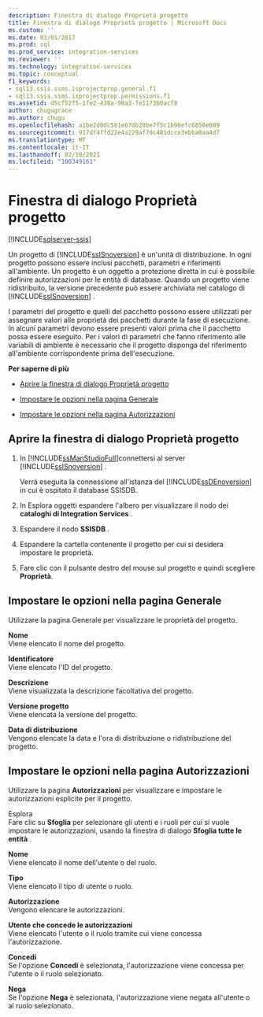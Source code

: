 ```yaml
---
description: Finestra di dialogo Proprietà progetto
title: Finestra di dialogo Proprietà progetto | Microsoft Docs
ms.custom: ''
ms.date: 03/01/2017
ms.prod: sql
ms.prod_service: integration-services
ms.reviewer: ''
ms.technology: integration-services
ms.topic: conceptual
f1_keywords:
- sql13.ssis.ssms.isprojectprop.general.f1
- sql13.ssis.ssms.isprojectprop.permissions.f1
ms.assetid: d5cf52f5-1fe2-438a-98a3-fe117360acf8
author: chugugrace
ms.author: chugu
ms.openlocfilehash: a1be2d0dc581e67db28be7f5c1b96efc6850e609
ms.sourcegitcommit: 917df4ffd22e4a229af7dc481dcce3ebba0aa4d7
ms.translationtype: MT
ms.contentlocale: it-IT
ms.lasthandoff: 02/10/2021
ms.locfileid: "100349161"
---
```

# <a name="project-properties-dialog-box"></a>Finestra di dialogo Proprietà progetto

[!INCLUDE[sqlserver-ssis](../../includes/applies-to-version/sqlserver-ssis.md)]


  Un progetto di [!INCLUDE[ssISnoversion](../../includes/ssisnoversion-md.md)] è un'unità di distribuzione. In ogni progetto possono essere inclusi pacchetti, parametri e riferimenti all'ambiente. Un progetto è un oggetto a protezione diretta in cui è possibile definire autorizzazioni per le entità di database. Quando un progetto viene ridistribuito, la versione precedente può essere archiviata nel catalogo di [!INCLUDE[ssISnoversion](../../includes/ssisnoversion-md.md)] .  
  
 I parametri del progetto e quelli del pacchetto possono essere utilizzati per assegnare valori alle proprietà dei pacchetti durante la fase di esecuzione. In alcuni parametri devono essere presenti valori prima che il pacchetto possa essere eseguito. Per i valori di parametri che fanno riferimento alle variabili di ambiente è necessario che il progetto disponga del riferimento all'ambiente corrispondente prima dell'esecuzione.  
  
 **Per saperne di più**  
  
-   [Aprire la finestra di dialogo Proprietà progetto](#open_dialog)  
  
-   [Impostare le opzioni nella pagina Generale](#general)  
  
-   [Impostare le opzioni nella pagina Autorizzazioni](#permissions)  
  
##  <a name="open-the-project-properties-dialog-box"></a><a name="open_dialog"></a> Aprire la finestra di dialogo Proprietà progetto  
  
1.  In [!INCLUDE[ssManStudioFull](../../includes/ssmanstudiofull-md.md)]connettersi al server [!INCLUDE[ssISnoversion](../../includes/ssisnoversion-md.md)] .  
  
     Verrà eseguita la connessione all'istanza del [!INCLUDE[ssDEnoversion](../../includes/ssdenoversion-md.md)] in cui è ospitato il database SSISDB.  
  
2.  In Esplora oggetti espandere l'albero per visualizzare il nodo dei **cataloghi di Integration Services** .  
  
3.  Espandere il nodo **SSISDB** .  
  
4.  Espandere la cartella contenente il progetto per cui si desidera impostare le proprietà.  
  
5.  Fare clic con il pulsante destro del mouse sul progetto e quindi scegliere **Proprietà**.  
  
##  <a name="set-the-options-on-the-general-page"></a><a name="general"></a> Impostare le opzioni nella pagina Generale  
 Utilizzare la pagina Generale per visualizzare le proprietà del progetto.  
  
 **Nome**  
 Viene elencato il nome del progetto.  
  
 **Identificatore**  
 Viene elencato l'ID del progetto.  
  
 **Descrizione**  
 Viene visualizzata la descrizione facoltativa del progetto.  
  
 **Versione progetto**  
 Viene elencata la versione del progetto.  
  
 **Data di distribuzione**  
 Vengono elencate la data e l'ora di distribuzione o ridistribuzione del progetto.  
  
##  <a name="set-the-options-on-the-permissions-page"></a><a name="permissions"></a> Impostare le opzioni nella pagina Autorizzazioni  
 Utilizzare la pagina **Autorizzazioni** per visualizzare e impostare le autorizzazioni esplicite per il progetto.  
  
 Esplora  
 Fare clic su **Sfoglia** per selezionare gli utenti e i ruoli per cui si vuole impostare le autorizzazioni, usando la finestra di dialogo **Sfoglia tutte le entità** .  
  
 **Nome**  
 Viene elencato il nome dell'utente o del ruolo.  
  
 **Tipo**  
 Viene elencato il tipo di utente o ruolo.  
  
 **Autorizzazione**  
 Vengono elencare le autorizzazioni.  
  
 **Utente che concede le autorizzazioni**  
 Viene elencato l'utente o il ruolo tramite cui viene concessa l'autorizzazione.  
  
 **Concedi**  
 Se l'opzione **Concedi** è selezionata, l'autorizzazione viene concessa per l'utente o il ruolo selezionato.  
  
 **Nega**  
 Se l'opzione **Nega** è selezionata, l'autorizzazione viene negata all'utente o al ruolo selezionato.  
  
  
